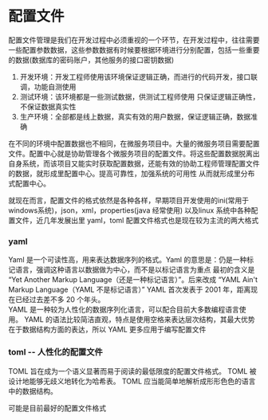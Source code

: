 # 配置文件

配置文件管理是我们在开发过程中必须重视的一个环节，在开发过程中，往往需要一些配置参数数据，这些参数数据有时候要根据环境进行分别配置，包括一些重要的数据(数据库的密码账户，其他服务的接口密钥数据)

1. 开发环境：开发工程师使用该环境保证逻辑正确，而进行的代码开发，接口联调，功能自测使用
2. 测试环境：该环境都是一些测试数据，供测试工程师使用 只保证逻辑正确性，不保证数据真实性
3. 生产环境：全部都是线上数据，真实有效的用户数据，保证逻辑正确，数据准确

在不同的环境中配置数据也不相同，在微服务项目中。大量的微服务项目需要配置文件。配置中心就是协助管理各个微服务项目的配置文件。将这些配置数据脱离出自身系统，而该项目又能实时获取配置数据，还能有效的协助工程师管理配置文件的数据，就形成里配置中心。提高可靠性，加强系统的可用性 从而就形成里分布式配置中心。

就现在而言，配置文件的格式依然是各种各样，早期项目开发使用的ini(常用于windows系统)，json，xml，properties(java 经常使用) 以及linux 系统中各种配置文件，近几年发展出里 yaml，toml 配置文件格式也是现在较为主流的两大格式


### yaml

Yaml 是一个可读性高，用来表达数据序列的格式。Yaml 的意思是：仍是一种标记语言，强调这种语言以数据做为中心，而不是以标记语言为重点
最初的含义是 “Yet Another Markup Language（还是一种标记语言）”。后来改成 “YAML Ain't Markup Language（YAML 不是标记语言）”
YAML 首次发表于 2001 年，距离现在已经过去差不多 20 个年头。  
YAML 是一种较为人性化的数据序列化语言，可以配合目前大多数编程语言使用。
YAML 的语法比较简洁直观，特点是使用空格来表达层次结构，其最大优势在于数据结构方面的表达，所以 YAML 更多应用于编写配置文件





### toml -- 人性化的配置文件

TOML 旨在成为一个语义显著而易于阅读的最低限度的配置文件格式。
TOML 被设计地能够无歧义地转化为哈希表。
TOML 应当能简单地解析成形形色色的语言中的数据结构。

可能是目前最好的配置文件格式

